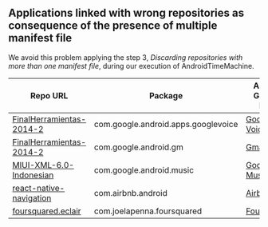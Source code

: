 Applications linked with wrong repositories as consequence of the presence of multiple manifest file
---

We avoid this problem applying the step 3, *Discarding repositories with more than one manifest file*, during our execution of AndroidTimeMachine.

|Repo URL|Package|App on Google Play| 
|---|---|---|
[FinalHerramientas-2014-2](https://github.com/afmurillo/FinalHerramientas-2014-2)| com.google.android.apps.googlevoice|[Google Voice](https://play.google.com/store/apps/details?id=com.google.android.apps.googlevoice)|
[FinalHerramientas-2014-2](https://github.com/afmurillo/FinalHerramientas-2014-2)| com.google.android.gm|[Gmail](https://play.google.com/store/apps/details?id=com.google.android.gm)|
[MIUI-XML-6.0-Indonesian](https://github.com/bamz3r/MIUI-XML-6.0-Indonesian)|com.google.android.music|[Google Music](https://play.google.com/store/apps/details?id=com.google.android.music)|
[react-native-navigation](https://github.com/travelbird/react-native-navigation)|com.airbnb.android|[Airbnb](https://play.google.com/store/apps/details?id=com.airbnb.android)|
|[foursquared.eclair](https://github.com/sbolisetty/foursquared.eclair)|com.joelapenna.foursquared|[Foursquare](https://play.google.com/store/apps/details?id=com.joelapenna.foursquared)|


